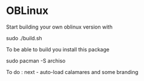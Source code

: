 # OBLinux

Start building your own oblinux version with

sudo ./build.sh

To be able to build you install this package

sudo pacman -S archiso

To do : next - auto-load calamares and some branding

